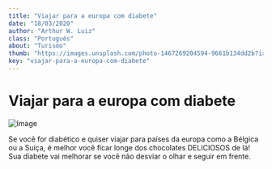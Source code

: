 ```yaml
---
title: "Viajar para a europa com diabete"
date: "18/03/2020"
author: "Arthur W. Luiz"
class: "Português"
about: "Turismo"
thumb: "https://images.unsplash.com/photo-1467269204594-9661b134dd2b?ixid=MnwxMjA3fDB8MHxwaG90by1wYWdlfHx8fGVufDB8fHx8&ixlib=rb-1.2.1&auto=format&fit=crop&w=750&q=80"
key: "viajar-para-a-europa-com-diabete"
---
```


# Viajar para a europa com diabete

![Image](https://images.unsplash.com/photo-1437846972679-9e6e537be46e?ixid=MnwxMjA3fDB8MHxwaG90by1wYWdlfHx8fGVufDB8fHx8&ixlib=rb-1.2.1&auto=format&fit=crop&w=1051&q=80)

Se você for diabético e quiser viajar para países da europa como a Bélgica ou a Suíça, é melhor você ficar longe dos chocolates DELICIOSOS de lá! Sua diabete vai melhorar se você não desviar o olhar e seguir em frente.
